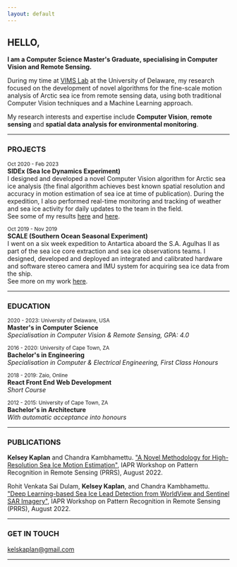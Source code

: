 ```yaml
---
layout: default
---
```


## **HELLO,**<br>
**I am a Computer Science Master's Graduate, specialising in Computer Vision and Remote Sensing.**


During my time at [VIMS Lab](https://bigdatavision.org/) at the University of Delaware, my research focused on the development of novel algorithms for the fine-scale motion analysis of Arctic sea ice from remote sensing data, using both traditional Computer Vision techniques and a Machine Learning approach.

My research interests and expertise include **Computer Vision**, **remote sensing** and **spatial data analysis for environmental monitoring**.

* * *

### PROJECTS

<sup>Oct 2020 - Feb 2023</sup><br>
**SIDEx (Sea Ice Dynamics Experiment)** <br>
I designed and developed a novel Computer Vision algorithm for Arctic sea ice analysis (the final algorithm achieves best known spatial resolution and accuracy in motion estimation of sea ice at time of publication).
During the expedition, I also performed real-time monitoring and tracking of weather and sea ice activity for daily updates to the team in the field.<br>
See some of my results [here](https://bigdatavision.org/seaIceProjects/) and [here](https://drive.google.com/file/d/1ie40TW9mYXJtuKKIeAVDcHwtCqkOXwJ_/view?usp=sharing).


<sup>Oct 2019 - Nov 2019</sup><br>
**SCALE (Southern Ocean Seasonal Experiment)** <br>
I went on a six week expedition to Antartica aboard the S.A. Agulhas II as part of the sea ice core extraction and sea ice observations teams.
I designed, developed and deployed an integrated and calibrated hardware and software stereo camera and IMU system for acquiring sea ice data from the ship.<br>
See more on my work [here](https://github.com/kelseykap/kelseykap.github.io/blob/master/thesis.pdf).

* * *

### EDUCATION

<sup>2020 - 2023: University of Delaware, USA</sup><br>
**Master's in Computer Science**<br>
_Specialisation in Computer Vision & Remote Sensing, GPA: 4.0_

<sup>2016 - 2020: University of Cape Town, ZA</sup><br>
**Bachelor's in Engineering**<br>
_Specialisation in Computer & Electrical Engineering, First Class Honours_

<sup>2018 - 2019: Zaio, Online</sup><br>
**React Front End Web Development**<br>
_Short Course_
           
<sup>2012 - 2015: University of Cape Town, ZA</sup><br>
**Bachelor's in Architecture**<br>
_With automatic acceptance into honours_

* * *

### PUBLICATIONS

**Kelsey Kaplan** and Chandra Kambhamettu. ["A Novel Methodology for High-Resolution Sea Ice Motion Estimation"](https://link.springer.com/chapter/10.1007/978-3-031-37731-0_24), IAPR Workshop on Pattern Recognition in Remote Sensing (PRRS), August 2022.

Rohit Venkata Sai Dulam, **Kelsey Kaplan**, and Chandra Kambhamettu. ["Deep Learning-based Sea Ice Lead Detection from WorldView and Sentinel SAR Imagery"](https://link.springer.com/chapter/10.1007/978-3-031-37731-0_25), IAPR Workshop on Pattern Recognition in Remote Sensing (PRRS), August 2022.

* * *

### GET IN TOUCH

[kelskaplan@gmail.com](mailto:kelskaplan@gmail.com)

* * *

